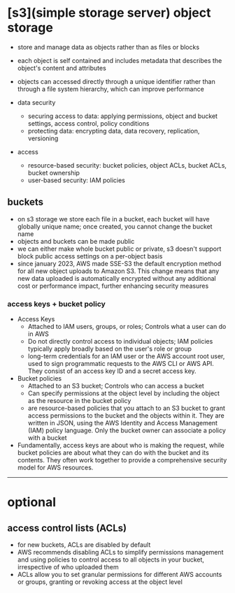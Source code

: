 # [s3](simple storage server) object storage

- store and manage data as objects rather than as files or blocks
- each object is self contained and includes metadata that describes the object's content and attributes
- objects can accessed directly through a unique identifier rather than through a file system hierarchy, which can improve performance

- data security

  - securing access to data: applying permissions, object and bucket settings, access control, policy conditions
  - protecting data: encrypting data, data recovery, replication, versioning

- access
  - resource-based security: bucket policies, object ACLs, bucket ACLs, bucket ownership
  - user-based security: IAM policies

## buckets

- on s3 storage we store each file in a bucket, each bucket will have globally unique name; once created, you cannot change the bucket name
- objects and buckets can be made public
- we can either make whole bucket public or private, s3 doesn't support block public access settings on a per-object basis
- since january 2023, AWS made SSE-S3 the default encryption method for all new object uploads to Amazon S3.
  This change means that any new data uploaded is automatically encrypted without any additional cost or performance impact,
  further enhancing security measures

### access keys + bucket policy

- Access Keys
  - Attached to IAM users, groups, or roles; Controls what a user can do in AWS
  - Do not directly control access to individual objects; IAM policies typically apply broadly based on the user's role or group
  - long-term credentials for an IAM user or the AWS account root user, used to sign programmatic requests
    to the AWS CLI or AWS API. They consist of an access key ID and a secret access key.
- Bucket policies
  - Attached to an S3 bucket; Controls who can access a bucket
  - Can specify permissions at the object level by including the object as the resource in the bucket policy
  - are resource-based policies that you attach to an S3 bucket to grant access permissions to the bucket
    and the objects within it. They are written in JSON, using the AWS Identity and Access Management (IAM) policy language.
    Only the bucket owner can associate a policy with a bucket
- Fundamentally, access keys are about who is making the request, while bucket policies are about what they can do with the bucket
  and its contents. They often work together to provide a comprehensive security model for AWS resources.

---

# optional

## access control lists (ACLs)

- for new buckets, ACLs are disabled by default
- AWS recommends disabling ACLs to simplify permissions management and using policies to control access to all objects in your bucket,
  irrespective of who uploaded them
- ACLs allow you to set granular permissions for different AWS accounts or groups, granting or revoking access at the object level

